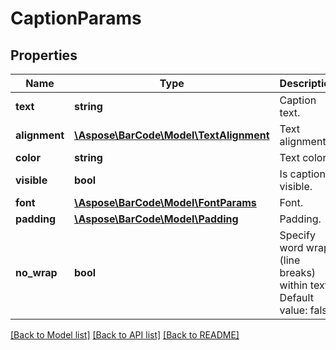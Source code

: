# CaptionParams

## Properties
Name | Type | Description | Notes
---- | ---- | ----------- | -----
**text** | **string** | Caption text. | [optional] 
**alignment** | [**\Aspose\BarCode\Model\TextAlignment**](TextAlignment.md) | Text alignment. | [optional] 
**color** | **string** | Text color. | [optional] 
**visible** | **bool** | Is caption visible. | [optional] 
**font** | [**\Aspose\BarCode\Model\FontParams**](FontParams.md) | Font. | [optional] 
**padding** | [**\Aspose\BarCode\Model\Padding**](Padding.md) | Padding. | [optional] 
**no_wrap** | **bool** | Specify word wraps (line breaks) within text. Default value: false. | [optional] 

[[Back to Model list]](../../README.md#documentation-for-models) [[Back to API list]](../../README.md#documentation-for-api-endpoints) [[Back to README]](../../README.md)


